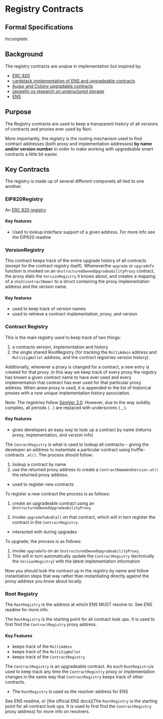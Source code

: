 # Registry Contracts

## Formal Specifications

Incomplete

## Background

The registry contracts are unqiue in implementation but inspired by:

- [ERC 820](https://github.com/ethereum/EIPs/issues/820)
- [cardstack implementation of ENS and upgradeable contracts](https://medium.com/cardstack/upgradable-contracts-in-solidity-d5af87f0f913)
- [Augur and Colony upgradable contracts](a://medium.com/@asselstine/contract-storage-and-upgrade-in-augur-and-colony-d34ddf1a62d9)
- [zeppelin os research on unstructured storage](https://github.com/zeppelinos/labs/tree/master/upgradeability_using_unstructured_storage)
- [ENS](https://docs.ens.domains/en/latest/)

## Purpose

The Registry contracts are used to keep a transparent history of all versions of contracts and proxies ever used by Nori.

More importantly, the registry is the routing mechanism used to find contract addresses (both proxy and implementation addresses) **by name and/or version number** in order to make working with upgradeable smart contracts a little bit easier.

## Key Contracts

The registry is made up of several different componets all tied to one another:

### EIP820Registry

An [ERC 820 registry](https://github.com/ethereum/EIPs/issues/820)

#### Key features

- Used to lookup interface support of a given address. For more info see the EIP820 readme

### VersionRegistry

This contract keeps track of the entire upgrade history of all contracts (except for the contract registry itself). Wheneverthe `upgrade` or `upgradeTo` function is invoked on an `UnstructuredOwnedUpgradeabilityProxy` contract, the proxy dials the `VersionRegistry` it knows about, and creates a mapping of a `sha3(contractName)` to a struct containing the proxy implementation address and the version name.

#### Key features

- used to keep track of version names
- used to retrieve a contract implementation, proxy, and version

### Contract Registry

This is the main registry used to keep track of two things:

1.  a contracts version, implementation and history
2.  the single shared RootRegistry (for tracking the `MultiAdmin` address and `MultiSigWallet` address, and the contract registries version history).

Additionally, whenever a proxy is changed for a contract, a new entry is created for that proxy. In this way we keep track of every proxy the registry has known a given contract name to have ever used and every implementation that contract has ever used for that particular proxy address. When anew proxy is used, it is appended to the list of historical proxies with a now unique implementation history association.

Note: The registries follow [SemVer 2.0](https://semver.org). However, due to the way solidity compiles, all periods ( . ) are replaced with underscores ( \_ ).

#### Key features

- gives developers an easy way to look up a contract by name (returns proxy, implementation, and version info)

The `ConractRegistry` is what is used to lookup all contracts-- giving the developer an address to instantiate a particular contract using truffle-contracts `.at()`. The process should follow:

1.  lookup a contract by name
2.  use the returned proxy address to create a `ContractNameAndVersion.at()` the returned proxy address.

- used to register new contracts

To register a new contract the process is as follows:

1.  create an upgradeable contract using an `UnstructuredOwnedUpgradeabilityProxy`

2.  invoke `upgradeToAndCall` on that contract, which will in turn register the contract in the `ContractRegistry`.

- interacted with during upgrades

To upgrade, the process is as follows:

1.  invoke `upgradeTo` on an `UnstructuredOwnedUpgradeabilityProxy`.
2.  This will in turn automatically update the `ContractRegistry` (technically the `VersionRegistry`) with the latest implementation information

Now you should look the contract up in the registry by name and follow instantiation steps that way rather than instantiating directly against the proxy address you know about locally.

### Root Registry

The `RootRegistry` is the address at which ENS MUST resulve to. See ENS readme for more info.

The `RootRegistry` is the starting point for all contract look ups. It is used to first find the `ContractRegistry` proxy address.

#### Key Features

- keeps track of the `MultiAdmin`
- keeps track of the `MultiSigWallet`
- keeps track of the `ContractRegistry`

The `ContractRegistry` is an upgradeable contract. As such `RootRegistry`is used to keep track any time the `ContractRegistry` proxy or implementation changes in the same way that `ContractRegistry` keeps track of other contracts.

- The `RootRegistry` is used as the resolver address for ENS

See ENS readme, or [the official ENS docs](The `RootRegistry` is the starting point for all contract look ups. It is used to first find the `ContractRegistry` proxy address) for more info on resolvers.

